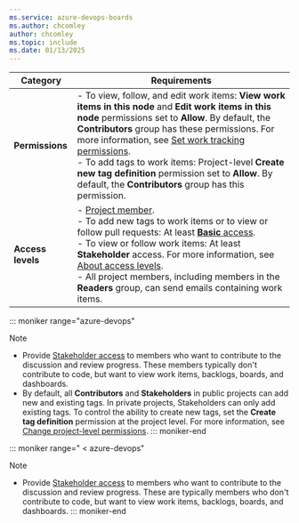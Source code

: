 ```yaml
---
ms.service: azure-devops-boards
ms.author: chcomley
author: chcomley
ms.topic: include
ms.date: 01/13/2025
---
```



| Category | Requirements |
|--------------|-------------|
| **Permissions** | - To view, follow, and edit work items: **View work items in this node** and **Edit work items in this node** permissions set to **Allow**. By default, the **Contributors** group has these permissions. For more information, see [Set work tracking permissions](../../organizations/security/set-permissions-access-work-tracking.md). <br> - To add tags to work items: Project-level **Create new tag definition** permission set to **Allow**. By default, the **Contributors** group has this permission. |
| **Access levels** | - [Project member](../../organizations/security/add-users-team-project.md). <br> - To add new tags to work items or to view or follow pull requests: At least [**Basic** access](../../organizations/security/access-levels.md#supported-access-levels). <br> - To view or follow work items: At least **Stakeholder** access. For more information, see [About access levels](../../organizations/security/access-levels.md). <br> - All project members, including members in the **Readers** group, can send emails containing work items. |

::: moniker range="azure-devops" 
  >[!NOTE]
  >- Provide [Stakeholder access](../../organizations/security/access-levels.md#supported-access-levels) to members who want to contribute to the discussion and review progress. These members typically don't contribute to code, but want to view work items, backlogs, boards, and dashboards. 
  >- By default, all **Contributors** and **Stakeholders** in public projects can add new and existing tags. In private projects, Stakeholders can only add existing tags. To control the ability to create new tags, set the **Create tag definition** permission at the project level. For more information, see [Change project-level permissions](../../organizations/security/change-project-level-permissions.md).
::: moniker-end

::: moniker range=" < azure-devops"
>[!NOTE]
>- Provide [Stakeholder access](../../organizations/security/access-levels.md) to members who want to contribute to the discussion and review progress. These are typically members who don't contribute to code, but want to view work items, backlogs, boards, and dashboards.
::: moniker-end
